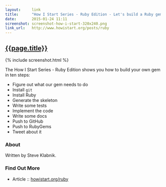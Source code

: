 ```yaml
---
layout:     link
title:      "How I Start Series - Ruby Edition - Let's build a Ruby gem together"
date:       2015-01-24 11:11
screenshot: screenshot-how-i-start-320x240.png
link_url:   http://www.howistart.org/posts/ruby
---
```


## [{{page.title}}]({{page.link_url}})

{% include screenshot.html %}

The How I Start Series - Ruby Edition shows you how to
build your own gem in ten steps:

- Figure out what our gem needs to do
- Install `git`
- Install Ruby
- Generate the skeleton
- Write some tests
- Implement the code
- Write some docs
- Push to GitHub
- Push to RubyGems
- Tweet about it

### About

Written by Steve Klabnik.

### Find Out More

- Article :: [howistart.org/ruby](http://www.howistart.org/posts/ruby/1)

